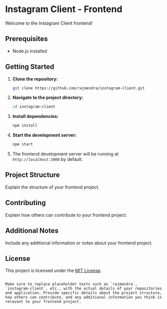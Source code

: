 # Instagram Client - Frontend

Welcome to the Instagram Client frontend!

## Prerequisites

- Node.js installed

## Getting Started

1. **Clone the repository:**
   ```bash
   git clone https://github.com/rajmendra/instagram-client.git
   ```

2. **Navigate to the project directory:**
   ```bash
   cd instagram-client
   ```

3. **Install dependencies:**
   ```bash
   npm install
   ```

4. **Start the development server:**
   ```bash
   npm start
   ```

5. The frontend development server will be running at `http://localhost:3000` by default.

## Project Structure

Explain the structure of your frontend project.

## Contributing

Explain how others can contribute to your frontend project.

## Additional Notes

Include any additional information or notes about your frontend project.

## License

This project is licensed under the [MIT License](LICENSE).
```

Make sure to replace placeholder texts such as `rajmendra`, `instagram-client`, etc., with the actual details of your repositories and application. Provide specific details about the project structure, how others can contribute, and any additional information you think is relevant to your frontend project.
